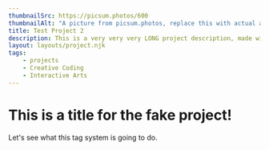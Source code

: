 ```yaml
---
thumbnailSrc: https://picsum.photos/600
thumbnailAlt: "A picture from picsum.photos, replace this with actual alt text to maintain accessibility"
title: Test Project 2
description: This is a very very very LONG project description, made with love, care, and a lot of unnecessary text. Will the project description still look good when it's so long? How much could I really say before I run out of stuff to say? Well, that's it, I guess I've run out. Goodbye.
layout: layouts/project.njk
tags:
    - projects
    - Creative Coding
    - Interactive Arts
---
```


# This is a title for the fake project!

Let's see what this tag system is going to do.